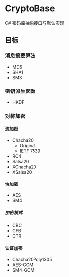 # CryptoBase

C# 密码库抽象接口与默认实现

## 目标
### 消息摘要算法
* MD5
* SHA1
* SM3

### 密钥派生函数
* HKDF

### 对称加密
#### 流加密
* Chacha20
    * Original
    * IETF 7539
* RC4
* Salsa20
* XChacha20
* XSalsa20

#### 块加密
* AES
* SM4

##### 加密模式
* CBC
* CFB
* CTR

#### 认证加密
* Chacha20Poly1305
* AES-GCM
* SM4-GCM
